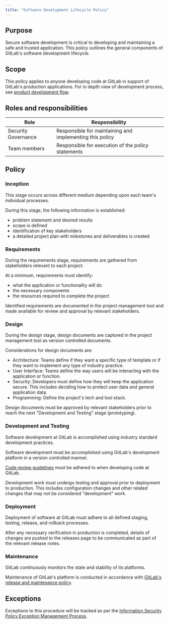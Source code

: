 ```yaml
---
title: "Software Development Lifecycle Policy"
---
```


## Purpose

Secure software development is critical to developing and maintaining a safe and trusted application. This policy outlines the general components of GitLab's software development lifecycle.

## Scope

This policy applies to anyone developing code at GitLab in support of GitLab's production applications. For in depth view of development process, see [product development flow](/handbook/product-development-flow/).

## Roles and responsibilities

| Role  | Responsibility |
|-----------|-----------|
| Security Governance | Responsible for maintaining and implementing this policy |
| Team members | Responsible for execution of the policy statements |

## Policy

### Inception

This stage occurs across different medium depending upon each team's individual processes.

During this stage, the following information is established:

- problem statement and desired results
- scope is defined
- identification of key stakeholders
- a detailed project plan with milestones and deliverables is created

### Requirements

During the requirements stage, requirements are gathered from stakeholders relevant to each project.

At a minimum, requirements must identify:

- what the application or functionality will do
- the necessary components
- the resources required to complete the project

Identified requirements are documented in the project management tool and made available for review and approval by relevant stakeholders.

### Design

During the design stage, design documents are captured in the project management tool as version controlled documents.

Considerations for design documents are:

- Architecture: Teams define if they want a specific type of template or if they want to implement any type of industry practice.
- User Interface: Teams define the way users will be interacting with the application or function.
- Security: Developers must define how they will keep the application secure. This includes deciding how to protect user data and general application data.
- Programming: Define the project's tech and tool stack.

Design documents must be approved by relevant stakeholders prior to reach the next "Development and Testing" stage (prototyping).

### Development and Testing

Software development at GitLab is accomplished using industry standard development practices.

Software development must be accomplished using GitLab's development platform in a version controlled manner.

[Code review guidelines](/handbook/engineering/workflow/code-review/) must be adhered to when developing code at GitLab.

Development work must undergo testing and approval prior to deployment to production. This includes configuration changes and other related changes that may not be considered "development" work.

### Deployment

Deployment of software at GitLab must adhere to all defined staging, testing, release, and rollback processes.

After any necessary verification in production is completed, details of changes are pushed to the releases page to be communicated as part of the relevant release notes.

### Maintenance

GitLab continuously monitors the state and stability of its platforms.

Maintenance of GitLab's platform is conducted in accordance with [GitLab's release and maintenance policy](https://docs.gitlab.com/ee/policy/maintenance.html).

## Exceptions

Exceptions to this procedure will be tracked as per the [Information Security Policy Exception Management Process](/handbook/security/controlled-document-procedure/#exceptions).
